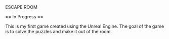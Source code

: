 ESCAPE ROOM

== In Progress ==

This is my first game created using the Unreal Engine.
The goal of the game is to solve the puzzles and make it out of the room.
